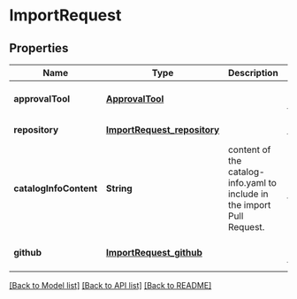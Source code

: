 # ImportRequest
## Properties

| Name | Type | Description | Notes |
|------------ | ------------- | ------------- | -------------|
| **approvalTool** | [**ApprovalTool**](ApprovalTool.md) |  | [optional] [default to null] |
| **repository** | [**ImportRequest_repository**](ImportRequest_repository.md) |  | [default to null] |
| **catalogInfoContent** | **String** | content of the catalog-info.yaml to include in the import Pull Request. | [optional] [default to null] |
| **github** | [**ImportRequest_github**](ImportRequest_github.md) |  | [optional] [default to null] |

[[Back to Model list]](../README.md#documentation-for-models) [[Back to API list]](../README.md#documentation-for-api-endpoints) [[Back to README]](../README.md)

